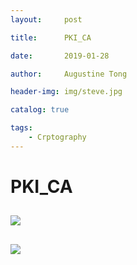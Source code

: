 ```yaml
---
layout:     post

title:      PKI_CA

date:       2019-01-28

author:     Augustine Tong

header-img: img/steve.jpg

catalog: true

tags:
    - Crptography
---
```


# PKI_CA


## 
![ ](/img/crpto/.png)

##
![ ](/img/crpto/.png)

